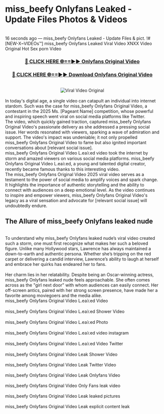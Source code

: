 # miss_beefy Onlyfans Leaked - Update Files Photos & Videos 
<br>
16 seconds ago — miss_beefy Onlyfans Leaked - Update Files & pict. !#[NEW-X~VIDEOs™] miss_beefy Onlyfans Leaked Viral Video XNXX Video Original Hot Sex porn Video
<br>
<div align="center">
<h3><a href="http://freeplayer.one?title=miss_beefy&ref=25OR" rel="nofollow">🔴 CLICK HERE 🌐==►► Onlyfans Original Video</a></h3>
<h3><a href="http://freeplayer.one?title=miss_beefy&ref=25OR" rel="nofollow">🔴 CLICK HERE 🌐==►► Download Onlyfans Original Video</a></h3>
<br>
<a href="http://freeplayer.one?title=miss_beefy&ref=25OR" rel="nofollow" data-target="animated-image.originalLink"><img src="https://i.ibb.co.com/xMMVF88/686577567.gif" alt="Viral Video Original" style="max-width: 100%; display: inline-block;" data-target="animated-image.originalImage"></a>
</div>
<br>
In today's digital age, a single video can catapult an individual into internet stardom. Such was the case for miss_beefy Onlyfans Original Video, a contestant in the 2025 Ms. [Pageant Name] competition, whose powerful and inspiring speech went viral on social media platforms like Twitter.
<br>
The video, which quickly gained traction, captured miss_beefy Onlyfans Original Video's passionate delivery as she addressed a pressing social issue. Her words resonated with viewers, sparking a wave of admiration and support. The video's impact was undeniable; it not only propelled miss_beefy Onlyfans Original Video to fame but also ignited important conversations about [relevant social issue].
<br>
miss_beefy Onlyfans Original Video L.ea𝚔ed video took the internet by storm and amazed viewers on various social media platforms. miss_beefy Onlyfans Original Video L.ea𝚔ed, a young and talented digital creator, recently became famous thanks to this interesting video.
<br>
The miss_beefy Onlyfans Original Video 2025 viral video serves as a testament to the power of social media to amplify voices and spark change. It highlights the importance of authentic storytelling and the ability to connect with audiences on a deep emotional level. As the video continues to inspire and empower viewers, miss_beefy Onlyfans Original Video's legacy as a viral sensation and advocate for [relevant social issue] will undoubtedly endure.
<br>
<h2>The Allure of miss_beefy Onlyfans leaked nude</h2>
<br>
To understand why miss_beefy Onlyfans leaked nude’s viral video created such a storm, one must first recognize what makes her such a beloved figure. Unlike many Hollywood stars, Lawrence has always maintained a down-to-earth and authentic persona. Whether she’s tripping on the red carpet or delivering a candid interview, Lawrence’s ability to laugh at herself and embrace her quirks has endeared her to fans.
<br><br>
Her charm lies in her relatability. Despite being an Oscar-winning actress, miss_beefy Onlyfans leaked nude feels approachable. She often comes across as the "girl next door" with whom audiences can easily connect. Her off-screen antics, paired with her strong screen presence, have made her a favorite among moviegoers and the media alike.
<br>
miss_beefy Onlyfans Original Video L.ea𝚔ed Video
<br><br>
miss_beefy Onlyfans Original Video L.ea𝚔ed Shower Video
<br><br>
miss_beefy Onlyfans Original Video L.ea𝚔ed Photo
<br><br>
miss_beefy Onlyfans Original Video L.ea𝚔ed video instagram
<br><br>
miss_beefy Onlyfans Original Video L.ea𝚔ed Video Twitter
<br><br>
miss_beefy Onlyfans Original Video Leak Shower Video
<br><br>
miss_beefy Onlyfans Original Video Leak Twitter Video
<br><br>
miss_beefy Onlyfans Original Video Leak Onlyfans Video
<br><br>
miss_beefy Onlyfans Original Video Only Fans leak video
<br><br>
miss_beefy Onlyfans Original Video Leak leaked pictures
<br><br>
miss_beefy Onlyfans Original Video Leak explicit content leak